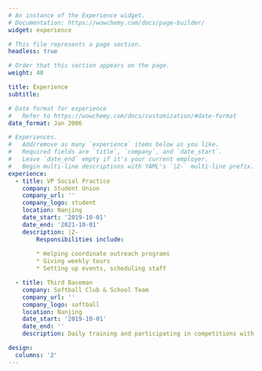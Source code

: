 ```yaml
---
# An instance of the Experience widget.
# Documentation: https://wowchemy.com/docs/page-builder/
widget: experience

# This file represents a page section.
headless: true

# Order that this section appears on the page.
weight: 40

title: Experience
subtitle:

# Date format for experience
#   Refer to https://wowchemy.com/docs/customization/#date-format
date_format: Jan 2006

# Experiences.
#   Add/remove as many `experience` items below as you like.
#   Required fields are `title`, `company`, and `date_start`.
#   Leave `date_end` empty if it's your current employer.
#   Begin multi-line descriptions with YAML's `|2-` multi-line prefix.
experience:
  - title: VP Social Practice
    company: Student Union
    company_url: ''
    company_logo: student
    location: Nanjing
    date_start: '2019-10-01'
    date_end: '2021-10-01'
    description: |2-
        Responsibilities include:
        
        * Helping coordinate outreach programs
        * Giving weekly tours
        * Setting up events, scheduling staff

  - title: Third Baseman
    company: Softball Club & School Team
    company_url: ''
    company_logo: softball
    location: Nanjing
    date_start: '2019-10-01'
    date_end: ''
    description: Daily training and participating in competitions with other schools.

design:
  columns: '2'
---
```

